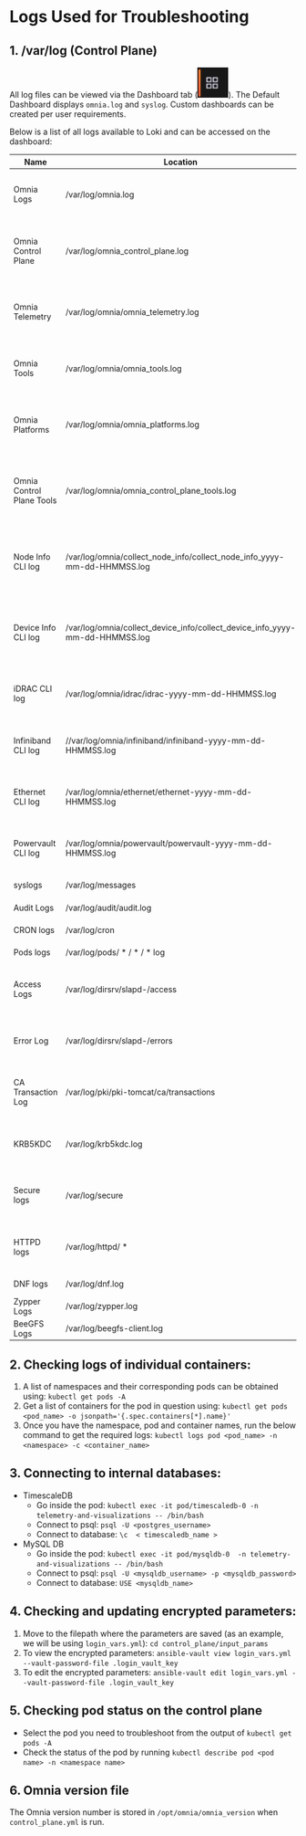 # Logs Used for Troubleshooting

## 1. /var/log (Control Plane)

All log files can be viewed via the Dashboard tab (![Dashboard Icon](../Telemetry_Visualization/Images/DashBoardIcon.PNG)). The Default Dashboard displays `omnia.log` and `syslog`. Custom dashboards can be created per user requirements.

Below is a list of all logs available to Loki and can be accessed on the dashboard:

| Name               | Location                                  | Purpose                      | Additional Information                                                                             |
|--------------------|-------------------------------------------|------------------------------|----------------------------------------------------------------------------------------------------|
| Omnia Logs         | /var/log/omnia.log                        | Omnia Log                    | This log is configured by Default. This log can be used to track all changes made by all playbooks in the `omnia` directory.                                                                 |
| Omnia Control Plane| /var/log/omnia_control_plane.log          | Control plane Log            | This log is configured by Default. This log can be used to track all changes made by all playbooks in the `omnia/control_plane` directory.                                                            |
| Omnia Telemetry    | /var/log/omnia/omnia_telemetry.log        | Telemetry Log                | This log is configured by Default. This log can be used to track all changes made by all playbooks in the `omnia/telemetry` directory.                                                           |
| Omnia Tools        | /var/log/omnia/omnia_tools.log            | Tools Log                    | This log is configured by Default. This log can be used to track all changes made by all playbooks in the `omnia/tools` directory.                                                           |
| Omnia Platforms    | /var/log/omnia/omnia_platforms.log        | Platforms Log                | This log is configured by Default. This log can be used to track all changes made by all playbooks in the `omnia/platforms` directory.                                                           |
| Omnia Control Plane Tools| /var/log/omnia/omnia_control_plane_tools.log        | Control Plane tools logs                | This log is configured by Default. This log can be used to track all changes made by all playbooks in the `omnia/control_plane/tools` directory.                                                           |
| Node Info CLI log  | /var/log/omnia/collect_node_info/collect_node_info_yyyy-mm-dd-HHMMSS.log        | CLI Log                | This log is configured when AWX is disabled. This log can be used to track scheduled and unscheduled node inventory jobs initiated by CLI.                                                           |
| Device Info CLI log| /var/log/omnia/collect_device_info/collect_device_info_yyyy-mm-dd-HHMMSS.log        | CLI Log                | This log is configured when AWX is disabled. This log can be used to track scheduled and unscheduled device inventory jobs initiated by CLI.                                                           |
| iDRAC CLI log     | /var/log/omnia/idrac/idrac-yyyy-mm-dd-HHMMSS.log        | CLI Log                | This log is configured when AWX is disabled. This log can be used to track iDRAC jobs initiated by CLI.                                                           |
| Infiniband CLI log| //var/log/omnia/infiniband/infiniband-yyyy-mm-dd-HHMMSS.log        | CLI Log                | This log is configured when AWX is disabled. This log can be used to track Infiniband jobs initiated by CLI.                                                           |
| Ethernet CLI log| /var/log/omnia/ethernet/ethernet-yyyy-mm-dd-HHMMSS.log        | CLI Log                | This log is configured when AWX is disabled. This log can be used to track Ethernet jobs initiated by CLI.                                                           |
| Powervault CLI log| /var/log/omnia/powervault/powervault-yyyy-mm-dd-HHMMSS.log        | CLI Log                | This log is configured when AWX is disabled. This log can be used to track Powervault jobs initiated by CLI.                                                           |
| syslogs            | /var/log/messages                         | System Logging               | This log is configured by Default                                                                  |
| Audit Logs         | /var/log/audit/audit.log                  | All Login Attempts           | This log is configured by Default                                                                  |
| CRON logs          | /var/log/cron                             | CRON Job Logging             | This log is configured by Default                                                                  |
| Pods logs          | /var/log/pods/ * / * / * log              | k8s pods                     | This log is configured by Default                                                                  |
| Access Logs        | /var/log/dirsrv/slapd-<Realm Name>/access | Directory Server Utilization | This log is available when FreeIPA or 389ds is set up ( ie when   enable_security_support is set to 'true') |
| Error Log          | /var/log/dirsrv/slapd-<Realm Name>/errors | Directory Server Errors      | This log is available when FreeIPA or 389ds is set up ( ie when   enable_security_support is set to 'true') |
| CA Transaction Log | /var/log/pki/pki-tomcat/ca/transactions   | FreeIPA PKI Transactions     | This log is available when FreeIPA or 389ds is set up ( ie when   enable_security_support is set to 'true') |
| KRB5KDC            | /var/log/krb5kdc.log                      | KDC Utilization              | This log is available when FreeIPA or 389ds is set up ( ie when   enable_security_support is set to 'true') |
| Secure logs        | /var/log/secure                           | Login Error Codes            | This log is available when FreeIPA or 389ds is set up ( ie when   enable_security_support is set to 'true') |
| HTTPD logs         | /var/log/httpd/ *                         | FreeIPA API Calls            | This log is available when FreeIPA or 389ds is set up ( ie when   enable_security_support is set to 'true') |
| DNF logs           | /var/log/dnf.log                          | Installation Logs            | This log is configured on Rocky OS                                                                 |
| Zypper Logs        | /var/log/zypper.log                       | Installation Logs            | This log is configured on Leap OS                                                                  |
| BeeGFS Logs        | /var/log/beegfs-client.log                | BeeGFS Logs                  | This log is configured on BeeGFS client nodes.                                                                  |



## 2. Checking logs of individual containers:
   1. A list of namespaces and their corresponding pods can be obtained using:
      `kubectl get pods -A`
   2. Get a list of containers for the pod in question using:
      `kubectl get pods <pod_name> -o jsonpath='{.spec.containers[*].name}'`
   3. Once you have the namespace, pod and container names, run the below command to get the required logs:
      `kubectl logs pod <pod_name> -n <namespace> -c <container_name>`


## 3. Connecting to internal databases:
* TimescaleDB
	* Go inside the pod: `kubectl exec -it pod/timescaledb-0 -n telemetry-and-visualizations -- /bin/bash`
	* Connect to psql: `psql -U <postgres_username>`
	* Connect to database: `\c  < timescaledb_name >`
* MySQL DB
	* Go inside the pod: `kubectl exec -it pod/mysqldb-0  -n telemetry-and-visualizations -- /bin/bash`
	* Connect to psql: `psql -U <mysqldb_username> -p <mysqldb_password>`
	* Connect to database: `USE <mysqldb_name>`

## 4. Checking and updating encrypted parameters:
   1. Move to the filepath where the parameters are saved (as an example, we will be using `login_vars.yml`):
      `cd control_plane/input_params`
   2. To view the encrypted parameters:
   `ansible-vault view login_vars.yml --vault-password-file .login_vault_key`
   3. To edit the encrypted parameters:
    `ansible-vault edit login_vars.yml --vault-password-file .login_vault_key`
## 5. Checking pod status on the control plane
   * Select the pod you need to troubleshoot from the output of `kubectl get pods -A`
   * Check the status of the pod by running `kubectl describe pod <pod name> -n <namespace name>`

## 6. Omnia version file
The Omnia version number is stored in `/opt/omnia/omnia_version` when `control_plane.yml` is run.






